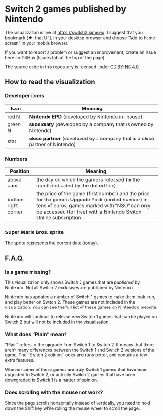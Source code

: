 # Switch 2 games published by Nintendo

The visualization is live at https://switch2.šime.eu. I suggest that you bookmark (★) that URL in your desktop browser and choose “Add to home screen” in your mobile browser.

If you want to report a problem or suggest an improvement, create an issue here on GitHub (Issues tab at the top of the page).

The source code in this repository is licensed under [CC BY-NC 4.0](https://creativecommons.org/licenses/by-nc/4.0/).

## How to read the visualization

### Developer icons

| Icon    | Meaning                                                                        |
| ------- | ------------------------------------------------------------------------------ |
| red N   | **Nintendo EPD** (developed by Nintendo in-house)                              |
| green N | **subsidiary** (developed by a company that is owned by Nintendo)              |
| star    | **close partner** (developed by a company that is a close partner of Nintendo) |

### Numbers

| Position            | Meaning                                                                                                                                                                                                              |
| ------------------- | -------------------------------------------------------------------------------------------------------------------------------------------------------------------------------------------------------------------- |
| above card          | the day on which the game is released (in the month indicated by the dotted line)                                                                                                                                    |
| bottom right corner | the price of the game (first number) and the price for the game’s Upgrade Pack (circled number) in tens of euros; games marked with “NSO” can only be accessed (for free) with a Nintendo Switch Online subscription |

### Super Mario Bros. sprite

The sprite represents the current date (today).

## F.A.Q.

### Is a game missing?

This visualization only shows Switch 2 games that are _published_ by Nintendo. Not all Switch 2 exclusives are published by Nintendo.

Nintendo has updated a number of Switch 1 games to make them look, run, and play better on Switch 2. These games are not included in the visualization. You can see the full list of these games [on Nintendo’s website](https://www.nintendo.com/us/gaming-systems/switch-2/transfer-guide/games-with-free-updates/).

Nintendo will continue to release new Switch 1 games that can be played on Switch 2 but will not be included in the visualization.

### What does “Plain” mean?

“Plain” refers to the upgrade from Switch 1 to Switch 2. It means that there aren’t many differences between the Switch 1 and Switch 2 versions of the game. The “Switch 2 edition” looks and runs better, and contains a few extra features.

Whether some of these games are truly Switch 1 games that have been upgraded to Switch 2, or actually Switch 2 games that have been downgraded to Switch 1 is a matter of opinion.

### Does scrolling with the mouse not work?

Since the page scrolls horizontally instead of vertically, you need to hold down the Shift key while rolling the mouse wheel to scroll the page.
